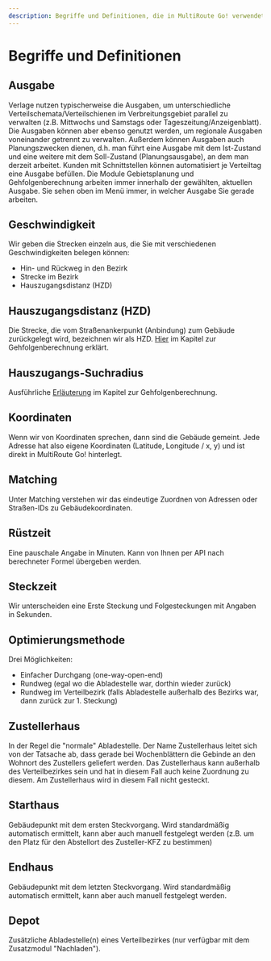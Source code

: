 ```yaml
---
description: Begriffe und Definitionen, die in MultiRoute Go! verwendet werden
---
```


# Begriffe und Definitionen


## Ausgabe ##
Verlage nutzen typischerweise die Ausgaben, um unterschiedliche Verteilschemata/Verteilschienen im Verbreitungsgebiet parallel zu verwalten (z.B. Mittwochs und Samstags oder Tageszeitung/Anzeigenblatt). Die Ausgaben können aber ebenso genutzt werden, um regionale Ausgaben voneinander getrennt zu verwalten. Außerdem können Ausgaben auch Planungszwecken dienen, d.h. man führt eine Ausgabe mit dem Ist-Zustand und eine weitere mit dem Soll-Zustand (Planungsausgabe), an dem man derzeit arbeitet. Kunden mit Schnittstellen können automatisiert je Verteiltag eine Ausgabe befüllen.
Die Module Gebietsplanung und Gehfolgenberechnung arbeiten immer innerhalb der gewählten, aktuellen Ausgabe. Sie sehen oben im Menü immer, in welcher Ausgabe Sie gerade arbeiten.

## Geschwindigkeit 
Wir geben die Strecken einzeln aus, die Sie mit verschiedenen Geschwindigkeiten belegen können:
- Hin- und Rückweg in den Bezirk
- Strecke im Bezirk
- Hauszugangsdistanz (HZD)

## Hauszugangsdistanz (HZD)
Die Strecke, die vom Straßenankerpunkt (Anbindung) zum Gebäude zurückgelegt wird, bezeichnen wir als HZD. [Hier](../gehfolgen/#hauszugangsdistanz-hzd) im Kapitel zur Gehfolgenberechnung erklärt.

## Hauszugangs-Suchradius
Ausführliche [Erläuterung](../gehfolgen/#hauszugangs-suchradius) im Kapitel zur Gehfolgenberechnung.


## Koordinaten
Wenn wir von Koordinaten sprechen, dann sind die Gebäude gemeint. Jede Adresse hat also eigene Koordinaten (Latitude, Longitude / x, y) und ist direkt in MultiRoute Go! hinterlegt. 

## Matching
Unter Matching verstehen wir das eindeutige Zuordnen von Adressen oder Straßen-IDs zu Gebäudekoordinaten.

## Rüstzeit
Eine pauschale Angabe in Minuten. Kann von Ihnen per API nach berechneter Formel übergeben werden.

## Steckzeit
Wir unterscheiden eine Erste Steckung und Folgesteckungen mit Angaben in Sekunden.

## Optimierungsmethode
Drei Möglichkeiten:

- Einfacher Durchgang (one-way-open-end)
- Rundweg (egal wo die Abladestelle war, dorthin wieder zurück)
- Rundweg im Verteilbezirk (falls Abladestelle außerhalb des Bezirks war, dann zurück zur 1. Steckung)

## Zustellerhaus
In der Regel die "normale" Abladestelle. Der Name Zustellerhaus leitet sich von der Tatsache ab, dass gerade bei Wochenblättern die Gebinde an den Wohnort des Zustellers geliefert werden.
Das Zustellerhaus kann außerhalb des Verteilbezirkes sein und hat in diesem Fall auch keine Zuordnung zu diesem. Am Zustellerhaus wird in diesem Fall nicht gesteckt.

## Starthaus
Gebäudepunkt mit dem ersten Steckvorgang. Wird standardmäßig automatisch ermittelt, kann aber auch manuell festgelegt werden (z.B. um den Platz für den Abstellort des Zusteller-KFZ zu bestimmen)

## Endhaus
Gebäudepunkt mit dem letzten Steckvorgang. Wird standardmäßig automatisch ermittelt, kann aber auch manuell festgelegt werden.

## Depot
Zusätzliche Abladestelle(n) eines Verteilbezirkes (nur verfügbar mit dem Zusatzmodul "Nachladen").


